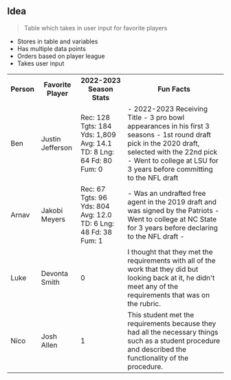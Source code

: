 ## Idea
> Table which takes in user input for favorite players
- Stores in table and variables
- Has multiple data points
- Orders based on player league
- Takes user input

<table>
  <tr>
    <th>Person</th>
    <th>Favorite Player</th>
    <th>2022-2023 Season Stats</th>
    <th>Fun Facts</th>
  </tr>
  <tr>
    <td>Ben</td>
    <td>Justin Jefferson</td>
    <td>Rec: 128
    Tgts: 184
    Yds: 1,809
    Avg: 14.1
    TD: 8
    Lng: 64
    Fd: 80
    Fum: 0</td>
    <td> - 2022-2023 Receiving Title
    - 3 pro bowl appearances in his first 3 seasons
    - 1st round draft pick in the 2020 draft, selected with the 22nd pick
    - Went to college at LSU for 3 years before committing to the NFL draft</td>
  </tr>
  <tr>
    <td>Arnav</td>
    <td>Jakobi Meyers</td>
    <td>Rec: 67
    Tgts: 96
    Yds: 804
    Avg: 12.0
    TD: 6
    Lng: 48
    Fd: 38
    Fum: 1</td>
    <td> - Was an undrafted free agent in the 2019 draft and was signed by the Patriots
    - Went to college at NC State for 3 years before declaring to the NFL draft
    - </td>
  </tr>
  <tr>
    <td>Luke</td>
    <td>Devonta Smith</td>
    <td>0</td>
    <td>I thought that they met the requirements with all of the work that they did but looking back at it, he didn't meet any of the requirements that was on the rubric.</td>
  </tr>
  <tr>
    <td>Nico</td>
    <td>Josh Allen</td>
    <td>1</td>
    <td>This student met the requirements because they had all the necessary things such as a student procedure and described the functionality of the procedure.</td>
  </tr>
</table>